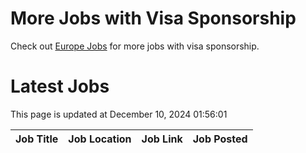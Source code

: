 # More Jobs with Visa Sponsorship

Check out [Europe Jobs](https://github.com/sureshparimi/europejobs#latest-jobs) for more jobs with visa sponsorship.

# Latest Jobs

This page is updated at December 10, 2024 01:56:01

| Job Title | Job Location | Job Link | Job Posted |
| --- | --- | --- | --- |
